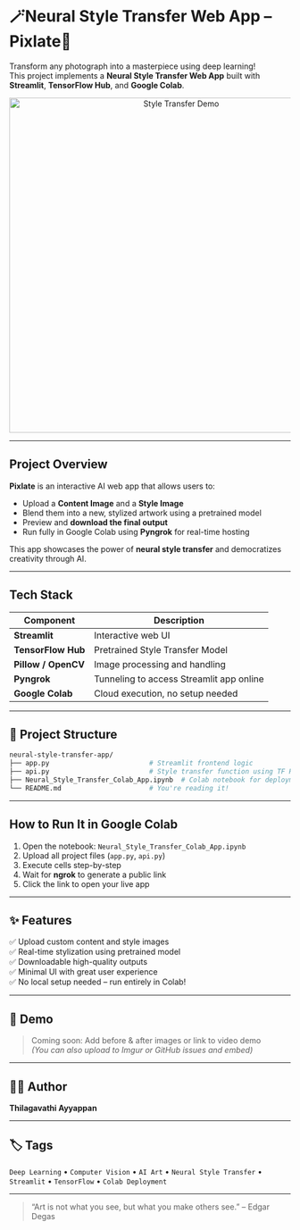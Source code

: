 
# 🪄Neural Style Transfer Web App – Pixlate🦋

Transform any photograph into a masterpiece using deep learning!  
This project implements a **Neural Style Transfer Web App** built with **Streamlit**, **TensorFlow Hub**, and **Google Colab**.

<p align="center">
  <img src="https://user-images.githubusercontent.com/placeholder" alt="Style Transfer Demo" width="600"/>
</p>

---

## Project Overview

**Pixlate** is an interactive AI web app that allows users to:
- Upload a **Content Image** and a **Style Image**
- Blend them into a new, stylized artwork using a pretrained model
- Preview and **download the final output**
- Run fully in Google Colab using **Pyngrok** for real-time hosting

This app showcases the power of **neural style transfer** and democratizes creativity through AI.

---

## Tech Stack

| Component        | Description                                   |
|------------------|-----------------------------------------------|
| **Streamlit** | Interactive web UI                            |
| **TensorFlow Hub** | Pretrained Style Transfer Model       |
| **Pillow / OpenCV** | Image processing and handling        |
| **Pyngrok**   | Tunneling to access Streamlit app online      |
| **Google Colab** | Cloud execution, no setup needed         |

---

## 📂 Project Structure

```bash
neural-style-transfer-app/
├── app.py                         # Streamlit frontend logic
├── api.py                         # Style transfer function using TF Hub
├── Neural_Style_Transfer_Colab_App.ipynb  # Colab notebook for deployment
└── README.md                      # You're reading it!
```

---

## How to Run It in Google Colab

1. Open the notebook: `Neural_Style_Transfer_Colab_App.ipynb`
2. Upload all project files (`app.py`, `api.py`)
3. Execute cells step-by-step
4. Wait for **ngrok** to generate a public link
5. Click the link to open your live app

---

## ✨ Features

✅ Upload custom content and style images  
✅ Real-time stylization using pretrained model  
✅ Downloadable high-quality outputs  
✅ Minimal UI with great user experience  
✅ No local setup needed – run entirely in Colab!

---

## 📸 Demo

> Coming soon: Add before & after images or link to video demo  
*(You can also upload to Imgur or GitHub issues and embed)*

---

## 👩‍💻 Author

**Thilagavathi Ayyappan**  

---

## 🏷️ Tags

`Deep Learning` • `Computer Vision` • `AI Art` • `Neural Style Transfer` • `Streamlit` • `TensorFlow` • `Colab Deployment`

---

> “Art is not what you see, but what you make others see.” – Edgar Degas
